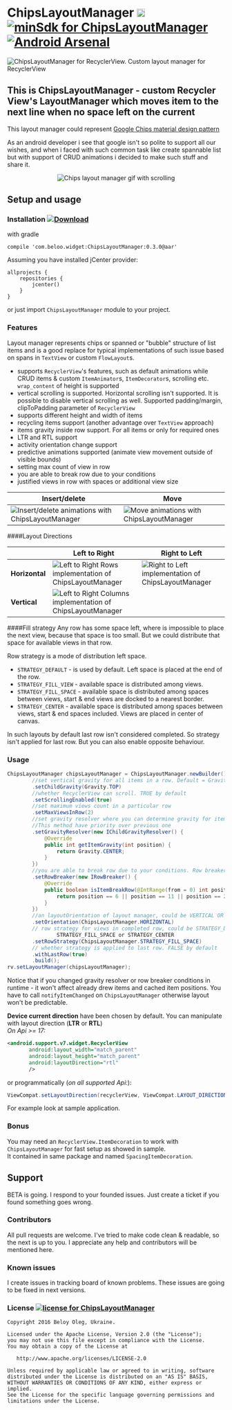 # ChipsLayoutManager <img alt="ChipsLayoutManager is an android library" src="https://www.cleveroad.com/public/comercial/label-android.svg" height="19"> [![minSdk for ChipsLayoutManager](https://img.shields.io/badge/minSdk-15-green.svg)](#) [![Android Arsenal](https://img.shields.io/badge/Android%20Arsenal-ChipsLayoutManager-brightgreen.svg?style=flat)](https://android-arsenal.com/details/1/4568#)
![ChipsLayoutManager for RecyclerView. Custom layout manager for RecyclerView](/images/header.png)

## This is ChipsLayoutManager - custom Recycler View's LayoutManager which moves item to the next line when no space left on the current 
This layout manager could represent [Google Chips material design pattern](https://material.google.com/components/chips.html#)

As an android developer i see that google isn't so polite to support all our wishes, and when i faced with such common task like create spannable list
but with support of CRUD animations i decided to make such stuff and share it.

<p align="center">
    <img src="/images/demo.gif" alt="Chips layout manager gif with scrolling">
</p>

## Setup and usage
### Installation [ ![Download](https://api.bintray.com/packages/beloo/widget/ChipsLayoutManager/images/download.svg) ](https://bintray.com/beloo/widget/ChipsLayoutManager/_latestVersion)

with gradle
```GRADLE 
compile 'com.beloo.widget:ChipsLayoutManager:0.3.0@aar'
```

Assuming you have installed jCenter provider:
```GRADLE
allprojects {
    repositories {
        jcenter()
    }
}
```

or just import `ChipsLayoutManager` module to your project.

### Features
Layout manager represents chips or spanned or "bubble" structure of list items and is a good replace for typical implementations of such issue based on spans in `TextView` 
or custom `FlowLayout`s.

* supports `RecyclerView`'s features, such as default animations while CRUD items & custom `ItemAnimator`s, `ItemDecorator`s, scrolling etc. `wrap_content` of height is supported
* vertical scrolling is supported. Horizontal scrolling isn't supported. It is possible to disable vertical scrolling as well. Supported padding/margin, clipToPadding parameter of `RecyclerView`
* supports different height and width of items
* recycling items support (another advantage over `TextView` approach)
* items gravity inside row support. For all items or only for required ones
* LTR and RTL support
* activity orientation change support
* predictive animations supported (animate view movement outside of visible bounds)
* setting max count of view in row
* you are able to break row due to your conditions
* justified views in row with spaces or additional view size

| Insert/delete | Move |
|---|---|
|![Insert/delete animations with ChipsLayoutManager](/images/insert_delete_animations.gif) |![Move animations with ChipsLayoutManager](/images/move_animations.gif)|

####Layout Directions
<center>

|  | Left to Right  | Right to Left  |
|---|---|---|
|  <b>Horizontal</b> |![Left to Right Rows implementation of ChipsLayoutManager](/images/ltr_horizontal.png) |![Right to Left implementation of ChipsLayoutManager](/images/rtl_horizontal.png)|
|  <b>Vertical</b>   |![Left to Right Columns implementation of ChipsLayoutManager](/images/ltr_vertical.png) ||

</center>

####Fill strategy
Any row has some space left, where is impossible to place the next view, because that space is too small.
But we could distribute that space for available views in that row.

Row strategy is a mode of distribution left space.

* `STRATEGY_DEFAULT` - is used by default. Left space is placed at the end of the row.
* `STRATEGY_FILL_VIEW` - available space is distributed among views.
* `STRATEGY_FILL_SPACE` - available space is distributed among spaces between views, start & end views are docked to a nearest border.
* `STRATEGY_CENTER` - available space is distributed among spaces between views, start & end spaces included. Views are placed in center of canvas.

In such layouts by default last row isn't considered completed. So strategy isn't applied for last row.
But you can also enable opposite behaviour.

### Usage

```JAVA 
ChipsLayoutManager chipsLayoutManager = ChipsLayoutManager.newBuilder()
        //set vertical gravity for all items in a row. Default = Gravity.CENTER_VERTICAL
        .setChildGravity(Gravity.TOP)
        //whether RecyclerView can scroll. TRUE by default
        .setScrollingEnabled(true)
        //set maximum views count in a particular row
        .setMaxViewsInRow(2)
        //set gravity resolver where you can determine gravity for item in position. 
        //This method have priority over previous one
        .setGravityResolver(new IChildGravityResolver() {
            @Override
            public int getItemGravity(int position) {
                return Gravity.CENTER;
            }
        })
        //you are able to break row due to your conditions. Row breaker should return true for that views
        .setRowBreaker(new IRowBreaker() {
            @Override
            public boolean isItemBreakRow(@IntRange(from = 0) int position) {
                return position == 6 || position == 11 || position == 2;
            }
        })
        //an layoutOrientation of layout manager, could be VERTICAL OR HORIZONTAL. HORIZONTAL by default
        .setOrientation(ChipsLayoutManager.HORIZONTAL)
        // row strategy for views in completed row, could be STRATEGY_DEFAULT, STRATEGY_FILL_VIEW, 
                STRATEGY_FILL_SPACE or STRATEGY_CENTER
        .setRowStrategy(ChipsLayoutManager.STRATEGY_FILL_SPACE)
        // whether strategy is applied to last row. FALSE by default
        .withLastRow(true)
        .build();
rv.setLayoutManager(chipsLayoutManager);
```

Notice that if you changed gravity resolver or row breaker conditions in runtime - it won't affect already drew items and cached item positions. 
You have to call `notifyItemChanged` on `ChipsLayoutManager` otherwise layout won't be predictable. 

**Device current direction** have been chosen by default.
You can manipulate with layout direction (**LTR** or **RTL**)<br/>
_On Api >= 17:_
```XML
<android.support.v7.widget.RecyclerView
       android:layout_width="match_parent"
       android:layout_height="match_parent"
       android:layoutDirection="rtl"
       />
```
or programmatically (_on all supported Api:_):
```JAVA
ViewCompat.setLayoutDirection(recyclerView, ViewCompat.LAYOUT_DIRECTION_RTL);
```

For example look at sample application.
<br />
### Bonus
You may need an `RecyclerView.ItemDecoration` to work with `ChipsLayoutManager` for fast setup as showed in sample. <br/>
It contained in same package and named `SpacingItemDecoration`.

## Support
BETA is going.
I respond to your founded issues. Just create a ticket if you found something goes wrong.

### Contributors
All pull requests are welcome. I've tried to make code clean & readable, so the next is up to you. 
I appreciate any help and contributors will be mentioned here. 

### Known issues
I create issues in tracking board of known problems.
These issues are going to be fixed in next versions.

### License [![license for ChipsLayoutManager](https://img.shields.io/crates/l/rustc-serialize.svg)](#)

    Copyright 2016 Beloy Oleg, Ukraine.
    
    Licensed under the Apache License, Version 2.0 (the "License");
    you may not use this file except in compliance with the License.
    You may obtain a copy of the License at
    
       http://www.apache.org/licenses/LICENSE-2.0
    
    Unless required by applicable law or agreed to in writing, software
    distributed under the License is distributed on an "AS IS" BASIS,
    WITHOUT WARRANTIES OR CONDITIONS OF ANY KIND, either express or implied.
    See the License for the specific language governing permissions and
    limitations under the License.
